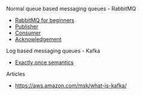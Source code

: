 
Normal queue based messaging queues - RabbitMQ
 * [RabbitMQ for beginners](https://www.cloudamqp.com/blog/part1-rabbitmq-for-beginners-what-is-rabbitmq.html)
 * [Publisher](https://www.rabbitmq.com/publishers.html)
 * [Consumer](https://www.rabbitmq.com/consumers.html)
 * [Acknowledgement](https://www.rabbitmq.com/confirms.html)

Log based messaging queues - Kafka
  * [Exactly once semantics](https://www.confluent.io/blog/exactly-once-semantics-are-possible-heres-how-apache-kafka-does-it/)

Articles
 * https://aws.amazon.com/msk/what-is-kafka/
  


